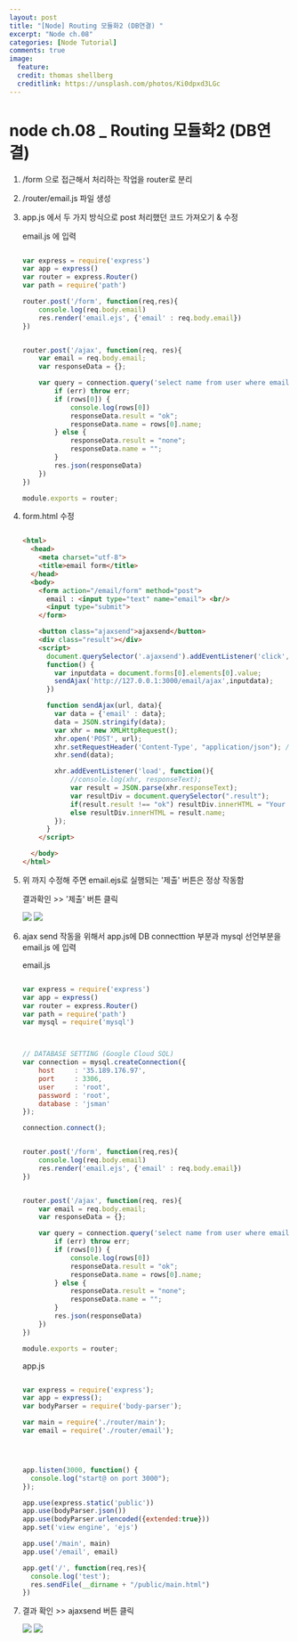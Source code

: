 ```yaml
---
layout: post
title: "[Node] Routing 모듈화2 (DB연결) "
excerpt: "Node ch.08"
categories: [Node Tutorial]
comments: true
image:
  feature:
  credit: thomas shellberg
  creditlink: https://unsplash.com/photos/Ki0dpxd3LGc
---
```


# node ch.08 _ Routing 모듈화2 (DB연결)


1. /form 으로 접근해서 처리하는 작업을 router로 분리

2. /router/email.js   파일 생성

3. app.js 에서 두 가지 방식으로 post 처리했던 코드 가져오기 & 수정

    email.js 에 입력

    ```js

    var express = require('express')
    var app = express()
    var router = express.Router()
    var path = require('path')

    router.post('/form', function(req,res){
        console.log(req.body.email)
        res.render('email.ejs', {'email' : req.body.email})
    })


    router.post('/ajax', function(req, res){
        var email = req.body.email;
        var responseData = {};

        var query = connection.query('select name from user where email="' + email + '"', function (err, rows) {
            if (err) throw err;
            if (rows[0]) {
                console.log(rows[0])
                responseData.result = "ok";
                responseData.name = rows[0].name;
            } else {
                responseData.result = "none";
                responseData.name = "";
            }
            res.json(responseData)
        })
    })

    module.exports = router;

    ```


4. form.html 수정

    ```html

    <html>
      <head>
        <meta charset="utf-8">
        <title>email form</title>
      </head>
      <body>
        <form action="/email/form" method="post">
          email : <input type="text" name="email"> <br/>
          <input type="submit">
        </form>

        <button class="ajaxsend">ajaxsend</button>
        <div class="result"></div>
        <script>
          document.querySelector('.ajaxsend').addEventListener('click',
          function() {
            var inputdata = document.forms[0].elements[0].value;
            sendAjax('http://127.0.0.1:3000/email/ajax',inputdata);
          })

          function sendAjax(url, data){
            var data = {'email' : data};
            data = JSON.stringify(data);
            var xhr = new XMLHttpRequest();
            xhr.open('POST', url);
            xhr.setRequestHeader('Content-Type', "application/json"); //서버로 json형태로 보낸다는걸 나타내주기위해
            xhr.send(data);

            xhr.addEventListener('load', function(){
                //console.log(xhr, responseText);
                var result = JSON.parse(xhr.responseText);
                var resultDiv = document.querySelector(".result");
                if(result.result !== "ok") resultDiv.innerHTML = "Your email is not found"
                else resultDiv.innerHTML = result.name;
            });
          }
        </script>

      </body>
    </html>


    ```

5. 위 까지 수정해 주면 email.ejs로 실행되는 '제출' 버튼은 정상 작동함

    결과확인 >> '제출' 버튼 클릭

    <img src="http://postfiles3.naver.net/MjAxNzA4MjBfMjA1/MDAxNTAzMjE0NzUyMTEz.Lb9jrTaEXQxEI3zzBngW6XXQtZvggRy89DNKvNWi37gg.uylVrl-XNtUlq3zO2l8glOhsjEx_pt6KtSm6PiIGVg0g.PNG.thddk7979/%EC%8A%A4%ED%81%AC%EB%A6%B0%EC%83%B7_2017-08-20_%EC%98%A4%ED%9B%84_4.38.18.png?type=w3">
    <img src="http://postfiles8.naver.net/MjAxNzA4MjBfMjk0/MDAxNTAzMjE0NzUyMzky.krYtyuyGxuzyIy25FxlXYkTIwP3c8DtDo4nNiC_Gql0g.HVtfNmEBPnuKsxy-gzwNhTfG5uvHCeaZTDCvzZQyYxQg.PNG.thddk7979/%EC%8A%A4%ED%81%AC%EB%A6%B0%EC%83%B7_2017-08-20_%EC%98%A4%ED%9B%84_4.38.33.png?type=w3">


6. ajax send 작동을 위해서 app.js에 DB connecttion 부분과 mysql 선언부분을 email.js 에 입력


    email.js

    ```js

    var express = require('express')
    var app = express()
    var router = express.Router()
    var path = require('path')
    var mysql = require('mysql')



    // DATABASE SETTING (Google Cloud SQL)
    var connection = mysql.createConnection({
        host     : '35.189.176.97',
        port     : 3306,
        user     : 'root',
        password : 'root',
        database : 'jsman'
    });

    connection.connect();


    router.post('/form', function(req,res){
        console.log(req.body.email)
        res.render('email.ejs', {'email' : req.body.email})
    })


    router.post('/ajax', function(req, res){
        var email = req.body.email;
        var responseData = {};

        var query = connection.query('select name from user where email="' + email + '"', function (err, rows) {
            if (err) throw err;
            if (rows[0]) {
                console.log(rows[0])
                responseData.result = "ok";
                responseData.name = rows[0].name;
            } else {
                responseData.result = "none";
                responseData.name = "";
            }
            res.json(responseData)
        })
    })

    module.exports = router;

    ```



    app.js

    ```js
    
    var express = require('express');
    var app = express();
    var bodyParser = require('body-parser');

    var main = require('./router/main');
    var email = require('./router/email');




    app.listen(3000, function() {
      console.log("start@ on port 3000");
    });

    app.use(express.static('public'))
    app.use(bodyParser.json())
    app.use(bodyParser.urlencoded({extended:true}))
    app.set('view engine', 'ejs')

    app.use('/main', main)
    app.use('/email', email)

    app.get('/', function(req,res){
      console.log('test');
      res.sendFile(__dirname + "/public/main.html")
    })


    ```

7. 결과 확인 >> ajaxsend 버튼 클릭

    <img src="http://postfiles15.naver.net/MjAxNzA4MjBfNzYg/MDAxNTAzMjE0OTA4OTA0.Ur2Wp6Y5G2LTYNQAONXCSlXWre7REkli9xZnNcniGLYg.WHhRc1EuDGHdcfl-B8SPddFJ22i8SQtQgg-w6r5BsEkg.PNG.thddk7979/%EC%8A%A4%ED%81%AC%EB%A6%B0%EC%83%B7_2017-08-20_%EC%98%A4%ED%9B%84_4.41.18.png?type=w3">

    <img src="http://postfiles6.naver.net/MjAxNzA4MjBfMTU5/MDAxNTAzMjE0OTA5MzY4.n4xGezZ-RoP96n_f2EbifSf7MEk1fOkX0XcSFW6BBIcg.lih7TsfVXbG-yql7kaLdIKANI0GobqNeEZA-zRbQp_sg.PNG.thddk7979/%EC%8A%A4%ED%81%AC%EB%A6%B0%EC%83%B7_2017-08-20_%EC%98%A4%ED%9B%84_4.41.30.png?type=w3">
